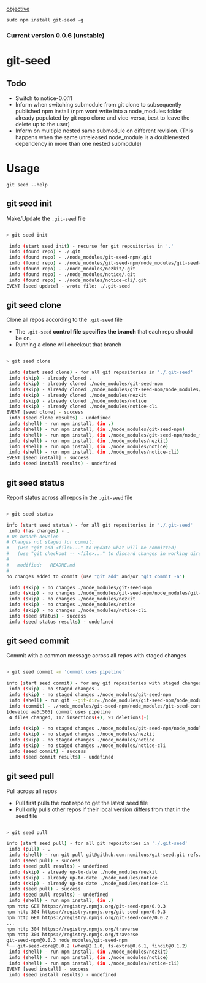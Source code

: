 [objective](https://github.com/nomilous/git-seed/blob/master/objective)

`sudo npm install git-seed -g`

### Current version 0.0.6 (unstable)

git-seed
========

Todo
----

* Switch to notice-0.0.11
* Inform when switching submodule from git clone to subsequently published npm install (npm wont write into a node_modules folder already populated by git repo clone and vice-versa, best to leave the delete up to the user)
* Inform on multiple nested same submodule on different revision. (This happens when the same unreleased node_module is a doublenested dependency in more than one nested submodule)

Usage
=====

```
git seed --help
```

git seed init
-------------

Make/Update the `.git-seed` file

```bash

> git seed init

 info (start seed init) - recurse for git repositories in '.'
 info (found repo) - ./.git
 info (found repo) - ./node_modules/git-seed-npm/.git
 info (found repo) - ./node_modules/git-seed-npm/node_modules/git-seed-core/.git
 info (found repo) - ./node_modules/nezkit/.git
 info (found repo) - ./node_modules/notice/.git
 info (found repo) - ./node_modules/notice-cli/.git
EVENT [seed update] - wrote file: ./.git-seed

```

git seed clone
--------------

Clone all repos according to the `.git-seed` file

* The `.git-seed` **control file specifies the branch** that each repo should be on.
* Running a clone will checkout that branch

```bash

> git seed clone

 info (start seed clone) - for all git repositories in './.git-seed'
 info (skip) - already cloned .
 info (skip) - already cloned ./node_modules/git-seed-npm
 info (skip) - already cloned ./node_modules/git-seed-npm/node_modules/git-seed-core
 info (skip) - already cloned ./node_modules/nezkit
 info (skip) - already cloned ./node_modules/notice
 info (skip) - already cloned ./node_modules/notice-cli
EVENT [seed clone] - success
 info (seed clone results) - undefined
 info (shell) - run npm install, (in .)
 info (shell) - run npm install, (in ./node_modules/git-seed-npm)
 info (shell) - run npm install, (in ./node_modules/git-seed-npm/node_modules/git-seed-core)
 info (shell) - run npm install, (in ./node_modules/nezkit)
 info (shell) - run npm install, (in ./node_modules/notice)
 info (shell) - run npm install, (in ./node_modules/notice-cli)
EVENT [seed install] - success
 info (seed install results) - undefined

```

git seed status
---------------

Report status across all repos in the `.git-seed` file

```bash

> git seed status

info (start seed status) - for all git repositories in './.git-seed'
 info (has changes) - .
# On branch develop
# Changes not staged for commit:
#   (use "git add <file>..." to update what will be committed)
#   (use "git checkout -- <file>..." to discard changes in working directory)
#
#   modified:   README.md
#
no changes added to commit (use "git add" and/or "git commit -a")

 info (skip) - no changes ./node_modules/git-seed-npm
 info (skip) - no changes ./node_modules/git-seed-npm/node_modules/git-seed-core
 info (skip) - no changes ./node_modules/nezkit
 info (skip) - no changes ./node_modules/notice
 info (skip) - no changes ./node_modules/notice-cli
 info (seed status) - success
 info (seed status results) - undefined

```


git seed commit
---------------

Commit with a common message across all repos with staged changes

```bash

> git seed commit -m 'commit uses pipeline'

info (start seed commit) - for any git repositories with staged changes in './.git-seed' 
 info (skip) - no staged changes .
 info (skip) - no staged changes ./node_modules/git-seed-npm
 info (shell) - run git --git-dir=./node_modules/git-seed-npm/node_modules/git-seed-core/.git --work-tree=./node_modules/git-seed-npm/node_modules/git-seed-core commit -m commit uses pipeline
 info (commit) - ./node_modules/git-seed-npm/node_modules/git-seed-core
[develop aa5c505] commit uses pipeline
 4 files changed, 117 insertions(+), 91 deletions(-)

 info (skip) - no staged changes ./node_modules/git-seed-npm/node_modules/git-seed-core
 info (skip) - no staged changes ./node_modules/nezkit
 info (skip) - no staged changes ./node_modules/notice
 info (skip) - no staged changes ./node_modules/notice-cli
 info (seed commit) - success
 info (seed commit results) - undefined

```


git seed pull
-------------

Pull across all repos

* Pull first pulls the root repo to get the latest seed file 
* Pull only pulls other repos if their local version differs from that in the seed file

```bash

> git seed pull

info (start seed pull) - for all git repositories in './.git-seed'
 info (pull) - .
 info (shell) - run git pull git@github.com:nomilous/git-seed.git refs/heads/develop, (in .)
 info (seed pull) - success
 info (seed pull results) - undefined
 info (skip) - already up-to-date ./node_modules/nezkit
 info (skip) - already up-to-date ./node_modules/notice
 info (skip) - already up-to-date ./node_modules/notice-cli
 info (seed pull) - success
 info (seed pull results) - undefined
 info (shell) - run npm install, (in .)
npm http GET https://registry.npmjs.org/git-seed-npm/0.0.3
npm http 304 https://registry.npmjs.org/git-seed-npm/0.0.3
npm http GET https://registry.npmjs.org/git-seed-core/0.0.2
...
npm http 304 https://registry.npmjs.org/traverse
npm http 304 https://registry.npmjs.org/traverse
git-seed-npm@0.0.3 node_modules/git-seed-npm
└── git-seed-core@0.0.2 (when@2.1.0, fs-extra@0.6.1, findit@0.1.2)
 info (shell) - run npm install, (in ./node_modules/nezkit)
 info (shell) - run npm install, (in ./node_modules/notice)
 info (shell) - run npm install, (in ./node_modules/notice-cli)
EVENT [seed install] - success
 info (seed install results) - undefined



```
